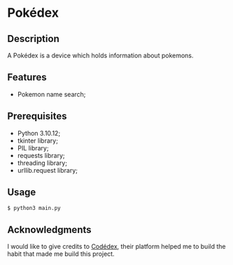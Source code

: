 # Pokédex
## Description
A Pokédex is a device which holds information about pokemons.

## Features

- Pokemon name search;

## Prerequisites
- Python 3.10.12;
- tkinter library;
- PIL library;
- requests library;
- threading library;
- urllib.request library;

## Usage

`$ python3 main.py`

## Acknowledgments
I would like to give credits to [Codédex](https://www.codedex.io/), their platform helped me to build the habit that made me build this project.

